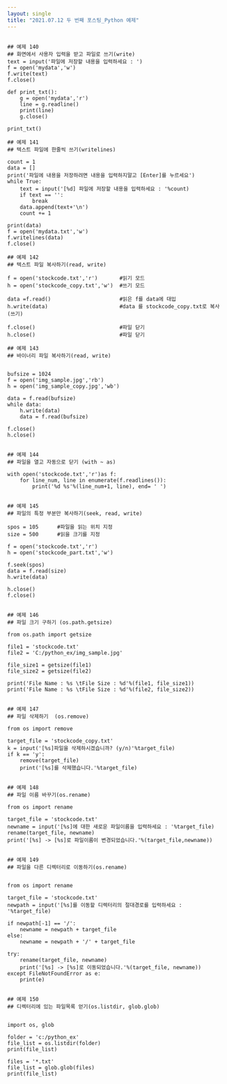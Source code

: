 ```yaml
---
layout: single
title: "2021.07.12 두 번째 포스팅_Python 예제"
---
```


<pre>
<code>
## 예제 140
## 화면에서 사용자 입력을 받고 파일로 쓰기(write)
text = input('파일에 저장할 내용을 입력하세요 : ')
f = open('mydata','w')
f.write(text)
f.close()

def print_txt():
    g = open('mydata','r')
    line = g.readline()
    print(line)
    g.close()

print_txt()

## 예제 141
## 텍스트 파일에 한줄씩 쓰기(writelines)

count = 1
data = []
print('파일에 내용을 저장하려면 내용을 입력하지말고 [Enter]를 누르세요')
while True:
    text = input('[%d] 파일에 저장할 내용을 입력하세요 : '%count)
    if text == '':
        break
    data.append(text+'\n')
    count += 1

print(data)
f = open('mydata.txt','w')
f.writelines(data)
f.close()

## 예제 142
## 텍스트 파일 복사하기(read, write)

f = open('stockcode.txt','r')       #읽기 모드
h = open('stockcode_copy.txt','w')  #쓰기 모드

data =f.read()                      #읽은 f를 data에 대입
h.write(data)                       #data 를 stockcode_copy.txt로 복사(쓰기)

f.close()                           #파일 닫기
h.close()                           #파일 닫기

## 예제 143
## 바이너리 파일 복사하기(read, write)


bufsize = 1024
f = open('img_sample.jpg','rb')
h = open('img_sample_copy.jpg','wb')

data = f.read(bufsize)
while data:
    h.write(data)
    data = f.read(bufsize)

f.close()
h.close()


## 예제 144
## 파일을 열고 자동으로 닫기 (with ~ as)

with open('stockcode.txt','r')as f:
    for line_num, line in enumerate(f.readlines()):
        print('%d %s'%(line_num+1, line), end= ' ')


## 예제 145
## 파일의 특정 부분만 복사하기(seek, read, write)

spos = 105      #파일을 읽는 위치 지정
size = 500      #읽을 크기를 지정

f = open('stockcode.txt','r')
h = open('stockcode_part.txt','w')

f.seek(spos)
data = f.read(size)
h.write(data)

h.close()
f.close()


## 예제 146
## 파일 크기 구하기 (os.path.getsize)

from os.path import getsize

file1 = 'stockcode.txt'
file2 = 'C:/python_ex/img_sample.jpg'

file_size1 = getsize(file1)
file_size2 = getsize(file2)

print('File Name : %s \tFile Size : %d'%(file1, file_size1))
print('File Name : %s \tFile Size : %d'%(file2, file_size2))


## 예제 147
## 파일 삭제하기  (os.remove)

from os import remove

target_file = 'stockcode_copy.txt'
k = input('[%s]파일을 삭제하시겠습니까? (y/n)'%target_file)
if k == 'y':
    remove(target_file)
    print('[%s]를 삭제했습니다.'%target_file)


## 예제 148
## 파일 이름 바꾸기(os.rename)

from os import rename

target_file = 'stockcode.txt'
newname = input('[%s]에 대한 새로운 파일이름을 입력하세요 : '%target_file)
rename(target_file, newname)
print('[%s] -> [%s]로 파일이름이 변경되었습니다.'%(target_file,newname))


## 예제 149
## 파일을 다른 디렉터리로 이동하기(os.rename)


from os import rename

target_file = 'stockcode.txt'
newpath = input('[%s]를 이동할 디렉터리의 절대경로를 입력하세요 : '%target_file)

if newpath[-1] == '/':
    newname = newpath + target_file
else:
    newname = newpath + '/' + target_file

try:
    rename(target_file, newname)
    print('[%s] -> [%s]로 이동되었습니다.'%(target_file, newname))
except FileNotFoundError as e:
    print(e)


## 예제 150
## 디렉터리에 있는 파일목록 얻기(os.listdir, glob.glob)


import os, glob

folder = 'c:/python_ex'
file_list = os.listdir(folder)
print(file_list)

files = '*.txt'
file_list = glob.glob(files)
print(file_list)
</code>
</pre>

